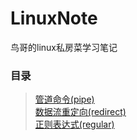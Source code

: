 # LinuxNote
鸟哥的linux私房菜学习笔记

### 目录

> [ 管道命令(pipe)](./pipe.md )  
> [ 数据流重定向(redirect)](./redirect.md )  
> [ 正则表达式(regular)](./regular.md )
